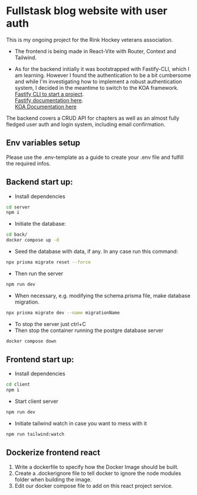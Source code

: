 # Fullstask blog website with user auth

This is my ongoing project for the Rink Hockey veterans association.

- The frontend is being made in React-Vite with Router, Context and Tailwind.

- As for the backend initially it was bootstrapped with Fastify-CLI, which I am learning. However I found the authentication to be a bit cumbersome and while I'm investigating how to implement a robust authentication system, I decided in the meantime to switch to the KOA framework.<br>
  [Fastify CLI to start a project](https://www.npmjs.com/package/fastify-cli). <br>
  [Fastify documentation here](https://www.fastify.io/docs/latest/).<br>
  [KOA Documentation here](https://koajs.com/#)

The backend covers a CRUD API for chapters as well as an almost fully fledged user auth and login system, including email confirmation.

## Env variables setup

Please use the .env-template as a guide to create your .env file and fulfill the required infos.

## Backend start up:

- Install dependencies

```Bash
cd server
npm i
```

- Initiate the database:

```bash
cd back/
docker compose up -d
```

- Seed the database with data, if any. In any case run this command:

```bash
npx prisma migrate reset --force
```

- Then run the server

```Bash
npm run dev
```

- When necessary, e.g. modifying the schema.prisma file, make database migration.

```Bash
npx prisma migrate dev --name migrationName
```

- To stop the server just ctrl+C
- Then stop the container running the postgre database server

```Bash
docker compose down
```

## Frontend start up:

- Install dependencies

```Bash
cd client
npm i
```

- Start client server

```Bash
npm run dev
```

- Initiate tailwind watch in case you want to mess with it

```Bash
npm run tailwind:watch
```

## Dockerize frontend react

1. Write a dockerfile to specify how the Docker Image should be built.
2. Create a .dockerignore file to tell docker to ignore the node modules folder when building the image.
3. Edit our docker compose file to add on this react project service.

